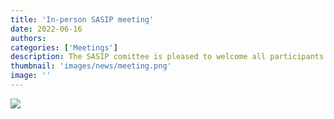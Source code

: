 ```yaml
---
title: 'In-person SASIP meeting'
date: 2022-06-16
authors:
categories: ['Meetings']
description: The SASIP comittee is pleased to welcome all participants for the first in-person meeting next week in Grenoble.
thumbnail: 'images/news/meeting.png'
image: ''
---
```



<img src="[https://i.goopics.net/kn9pe.jpg](https://github.com/sasip-climate/sasip-climate.github.io/blob/master/static/images/news/SASIP_Meeting_2022_Agenda_V1.png)" />
